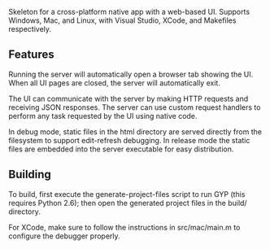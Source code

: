 Skeleton for a cross-platform native app with a web-based UI. Supports
Windows, Mac, and Linux, with Visual Studio, XCode, and Makefiles respectively.

## Features

Running the server will automatically open a browser tab showing the UI.
When all UI pages are closed, the server will automatically exit.

The UI can communicate with the server by making HTTP requests and receiving
JSON responses. The server can use custom request handlers to perform any task
requested by the UI using native code.

In debug mode, static files in the html directory are served directly from the
filesystem to support edit-refresh debugging. In release mode the static files
are embedded into the server executable for easy distribution.

## Building

To build, first execute the generate-project-files script to run GYP (this
requires Python 2.6); then open the generated project files in the build/
directory.

For XCode, make sure to follow the instructions in src/mac/main.m to configure
the debugger properly.
